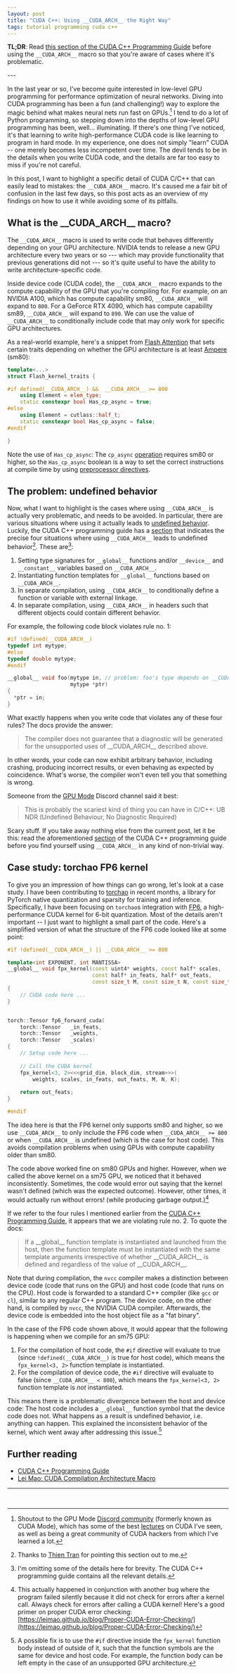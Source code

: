 ```yaml
---
layout: post
title: "CUDA C++: Using __CUDA_ARCH__ the Right Way"
tags: tutorial programming cuda c++
---
```


**TL;DR**: Read [this section of the CUDA C++ Programming Guide](https://docs.nvidia.com/cuda/cuda-c-programming-guide/index.html#cuda-arch) before using the `__CUDA_ARCH__` macro so that you're aware of cases where it's problematic.

---<br>

In the last year or so, I've become quite interested in low-level GPU programming for performance optimization of neural networks. Diving into CUDA programming has been a fun (and challenging!) way to explore the magic behind what makes neural nets run fast on GPUs.[^1] I tend to do a lot of Python programming, so stepping down into the depths of low-level GPU programming has been, well... illuminating. If there's one thing I've noticed, it's that learning to write high-performance CUDA code is like learning to program in hard mode. In my experience, one does not simply "learn" CUDA -- one merely becomes less incompetent over time. The devil tends to be in the details when you write CUDA code, and the details are far too easy to miss if you're not careful.

In this post, I want to highlight a specific detail of CUDA C/C++ that can easily lead to mistakes: the `__CUDA_ARCH__` macro. It's caused me a fair bit of confusion in the last few days, so this post acts as an overview of my findings on how to use it while avoiding some of its pitfalls.

## What is the \_\_CUDA_ARCH\_\_ macro?

The `__CUDA_ARCH__` macro is used to write code that behaves differently depending on your GPU architecture. NVIDIA tends to release a new GPU architecture every two years or so --- which may provide functionality that previous generations did not --- so it's quite useful to have the ability to write architecture-specific code. 

Inside device code (CUDA code), the `__CUDA_ARCH__` macro expands to the compute capability of the GPU that you're compiling for. For example, on an NVIDIA A100, which has compute capability sm80, `__CUDA_ARCH__` will expand to `800`. For a GeForce RTX 4090, which has compute capability sm89, `__CUDA_ARCH__` will expand to `890`. We can use the value of `__CUDA_ARCH__` to conditionally include code that may only work for specific GPU architectures.

As a real-world example, here's a snippet from [Flash Attention](https://github.com/Dao-AILab/flash-attention/blob/478ee666cccbd1b8f63648633003059a8dc6827d/csrc/flash_attn/src/kernel_traits.h#L18) that sets certain traits depending on whether the GPU architecture is at least [Ampere](https://en.wikipedia.org/wiki/Ampere_(microarchitecture)) (sm80):

```cpp
template<...>
struct Flash_kernel_traits {

#if defined(__CUDA_ARCH__) &&  __CUDA_ARCH__ >= 800
    using Element = elem_type;
    static constexpr bool Has_cp_async = true;
#else
    using Element = cutlass::half_t;
    static constexpr bool Has_cp_async = false;
#endif

}
```

Note the use of `Has_cp_async`: The `cp_async` [operation](https://docs.nvidia.com/cuda/parallel-thread-execution/#data-movement-and-conversion-instructions-cp-async) requires sm80 or higher, so the `Has_cp_async` boolean is a way to set the correct instructions at compile time by using [preprocessor directives](https://cplusplus.com/doc/tutorial/preprocessor/).

## The problem: undefined behavior

Now, what I want to highlight is the cases where using `__CUDA_ARCH__` is actually very problematic, and needs to be avoided.
In particular, there are various situations where using it actually leads to [undefined behavior](https://en.wikipedia.org/wiki/Undefined_behavior). Luckily, the CUDA C++ programming guide has a [section](https://docs.nvidia.com/cuda/cuda-c-programming-guide/index.html#cuda-arch) that indicates the precise four situations where using `__CUDA_ARCH__` leads to undefined behavior[^2]. These are[^3]:

1. Setting type signatures for `__global__` functions and/or `__device__` and `__constant__` variables based on `__CUDA_ARCH__`.
2. Instantiating function templates for `__global__` functions based on `__CUDA_ARCH__`.
3. In separate compilation, using `__CUDA_ARCH__` to conditionally define a function or variable with external linkage.
4. In separate compilation, using `__CUDA_ARCH__` in headers such that different objects could contain different behavior.

For example, the following code block violates rule no. 1: 

```cpp
#if !defined(__CUDA_ARCH__)
typedef int mytype;
#else
typedef double mytype;
#endif

__global__ void foo(mytype in, // problem: foo's type depends on __CUDA_ARCH__
                    mytype *ptr)
{
  *ptr = in;
}
```

What exactly happens when you write code that violates any of these four rules? The docs provide the answer:

> The compiler does not guarantee that a diagnostic will be generated for the unsupported uses of \_\_CUDA_ARCH\_\_ described above.

In other words, your code can now exhibit arbitrary behavior, including crashing, producing incorrect results, or even behaving as expected by coincidence. What's worse, the compiler won't even tell you that something is wrong. 

Someone from the [GPU Mode](https://discord.gg/gpumode) Discord channel said it best:

> This is probably the scariest kind of thing you can have in C/C++: UB NDR (Undefined Behaviour, No Diagnostic Required)

Scary stuff. If you take away nothing else from the current post, let it be this: read the aforementioned [section](https://docs.nvidia.com/cuda/cuda-c-programming-guide/index.html#cuda-arch) of the CUDA C++ programming guide before you find yourself using `__CUDA_ARCH__` in any kind of non-trivial way.

## Case study: torchao FP6 kernel

To give you an impression of how things can go wrong, let's look at a case study. I have been contributing to [torchao](https://github.com/pytorch/ao) in recent months, a library for PyTorch native quantization and sparsity for training and inference. Specifically, I have been focusing on `torchao`s integration with [FP6](https://arxiv.org/abs/2401.14112), a high-performance CUDA kernel for 6-bit quantization. Most of the details aren't important -- I just want to highlight a small part of the code. Here's a simplified version of what the structure of the FP6 code looked like at some point:

```cpp
#if !defined(__CUDA_ARCH__) || __CUDA_ARCH__ >= 800

template<int EXPONENT, int MANTISSA>
__global__ void fpx_kernel(const uint4* weights, const half* scales,
                           const half* in_feats, half* out_feats,
                           const size_t M, const size_t N, const size_t K)
{
    // CUDA code here ...
}


torch::Tensor fp6_forward_cuda(
    torch::Tensor   _in_feats,
    torch::Tensor   _weights,
    torch::Tensor   _scales)
{
    // Setup code here ...
    
    // Call the CUDA kernel
    fpx_kernel<3, 2><<<grid_dim, block_dim, stream>>>(
        weights, scales, in_feats, out_feats, M, N, K);
    
    return out_feats;
}

#endif
```

The idea here is that the FP6 kernel only supports sm80 and higher, so we use `__CUDA_ARCH__` to only include the FP6 code when `__CUDA_ARCH__ >= 800` or when `__CUDA_ARCH__` is undefined (which is the case for host code). This avoids compilation problems when using GPUs with compute capability older than sm80.

The code above worked fine on sm80 GPUs and higher. However, when we called the above kernel on a sm75 GPU, we noticed that it behaved inconsistently. Sometimes, the code would error out saying that the kernel wasn't defined (which was the expected outcome). However, other times, it would actually run without errors! (while producing garbage output.)[^4]

If we refer to the four rules I mentioned earlier from the [CUDA C++ Programming Guide](https://docs.nvidia.com/cuda/cuda-c-programming-guide/index.html#cuda-arch), it appears that we are violating rule no. 2. To quote the docs:

> If a \_\_global\_\_ function template is instantiated and launched from the host, then the function template must be instantiated with the same template arguments irrespective of whether \_\_CUDA_ARCH\_\_ is defined and regardless of the value of \_\_CUDA_ARCH\_\_.

Note that during compilation, the `nvcc` compiler makes a distinction between device code (code that runs on the GPU) and host code (code that runs on the CPU). Host code is forwarded to a standard C++ compiler (like `gcc` or `cl`), similar to any regular C++ program. The device code, on the other hand, is compiled by `nvcc`, the NVIDIA CUDA compiler. Afterwards, the device code is embedded into the host object file as a "fat binary".

In the case of the FP6 code shown above, it would appear that the following is happening when we compile for an sm75 GPU:

1. For the compilation of host code, the `#if` directive will evaluate to true (since `!defined(__CUDA_ARCH__)` is true for host code), which means the `fpx_kernel<3, 2>` function template is instantiated.
2. For the compilation of device code, the `#if` directive will evaluate to false (since `__CUDA_ARCH__ < 800`), which means the `fpx_kernel<3, 2>` function template is _not_ instantiated.

This means there is a problematic divergence between the host and device code: The host code includes a `__global__` function symbol that the device code does not. What happens as a result is undefined behavior, i.e. anything can happen. This explained the inconsistent behavior of the kernel, which went away after addressing this issue.[^5]


## Further reading

- [CUDA C++ Programming Guide](https://docs.nvidia.com/cuda/cuda-c-programming-guide/index.html#cuda-arch)
- [Lei Mao: CUDA Compilation Architecture Macro](https://leimao.github.io/blog/CUDA-Compilation-Architecture-Macro/)

---
<br>

[^1]: Shoutout to the GPU Mode [Discord community](https://discord.gg/gpumode) (formerly known as CUDA Mode), which has some of the best [lectures](https://www.youtube.com/@CUDAMODE) on CUDA I've seen, as well as being a great community of CUDA hackers from which I've learned a lot.
[^2]: Thanks to [Thien Tran](https://github.com/gau-nernst) for pointing this section out to me.
[^3]: I'm omitting some of the details here for brevity. The CUDA C++ programming guide contains all the relevant details.
[^4]: This actually happened in conjunction with another bug where the program failed silently because it did not check for errors after a kernel call. Always check for errors after calling a CUDA kernel! Here's a good primer on proper CUDA error checking: [https://leimao.github.io/blog/Proper-CUDA-Error-Checking/](https://leimao.github.io/blog/Proper-CUDA-Error-Checking/)
[^5]: A possible fix is to use the `#if` directive inside the `fpx_kernel` function body instead of outside of it, such that the function symbols are the same for device and host code. For example, the function body can be left empty in the case of an unsupported GPU architecture.

